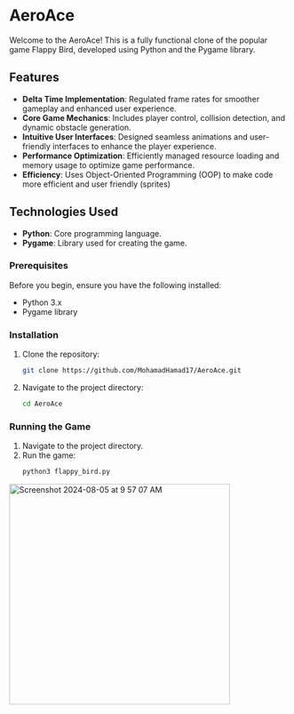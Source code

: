 # AeroAce

Welcome to the AeroAce! This is a fully functional clone of the popular game Flappy Bird, developed using Python and the Pygame library.

## Features
- **Delta Time Implementation**: Regulated frame rates for smoother gameplay and enhanced user experience.
- **Core Game Mechanics**: Includes player control, collision detection, and dynamic obstacle generation.
- **Intuitive User Interfaces**: Designed seamless animations and user-friendly interfaces to enhance the player experience.
- **Performance Optimization**: Efficiently managed resource loading and memory usage to optimize game performance.
- **Efficiency**: Uses Object-Oriented Programming (OOP) to make code more efficient and user friendly (sprites)

## Technologies Used

- **Python**: Core programming language.
- **Pygame**: Library used for creating the game.

### Prerequisites
Before you begin, ensure you have the following installed:

- Python 3.x
- Pygame library

### Installation

1. Clone the repository:
    ```bash
    git clone https://github.com/MohamadHamad17/AeroAce.git
    ```
2. Navigate to the project directory:
    ```bash
    cd AeroAce
    ```

### Running the Game

1. Navigate to the project directory.
2. Run the game:
    ```bash
    python3 flappy_bird.py
    ```
<img width="397" alt="Screenshot 2024-08-05 at 9 57 07 AM" src="https://github.com/user-attachments/assets/e56d3d92-5af6-4e91-b2f6-67eb6717ba60">

    
